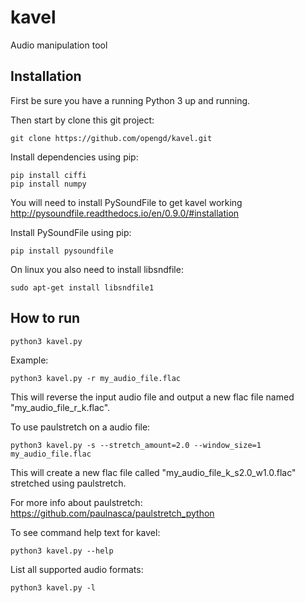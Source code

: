# kavel
Audio manipulation tool

## Installation

First be sure you have a running Python 3 up and running.

Then start by clone this git project:
```
git clone https://github.com/opengd/kavel.git
```

Install dependencies using pip:
```
pip install ciffi
pip install numpy
```

You will need to install PySoundFile to get kavel working
http://pysoundfile.readthedocs.io/en/0.9.0/#installation

Install PySoundFile using pip:
```
pip install pysoundfile
```

On linux you also need to install libsndfile:
```
sudo apt-get install libsndfile1
```

## How to run

```
python3 kavel.py
```

Example:
```
python3 kavel.py -r my_audio_file.flac
```
This will reverse the input audio file and output a new flac file named "my_audio_file_r_k.flac".

To use paulstretch on a audio file:
```
python3 kavel.py -s --stretch_amount=2.0 --window_size=1 my_audio_file.flac
```
This will create a new flac file called "my_audio_file_k_s2.0_w1.0.flac" stretched using paulstretch.

For more info about paulstretch:
https://github.com/paulnasca/paulstretch_python

To see command help text for kavel:
```
python3 kavel.py --help
```

List all supported audio formats:
```
python3 kavel.py -l
```